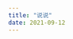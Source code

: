 ```yaml
---
title: "说说"
date: 2021-09-12
---
```

<script type="text/javascript" src="https://unpkg.com/artitalk"></script>
<div id="artitalk_main"></div>
<script>
new Artitalk({
    appId: 'hORBsgLBV0iw8vSJU3RDdiV7-MdYXbMMI', // Your LeanCloud appId
    appKey: 'PC9ViplJuVjtV6w5Jqdbxz1k' // Your LeanCloud appKey
})
</script>
<style>
    .artitalk_avatar.gallery-group-img {
    display: none;}
    #artitalk_main .cbp_tmtimeline .cbp_tmlabel {
    background-color: #2a2a2a !important;
    }
</style>
